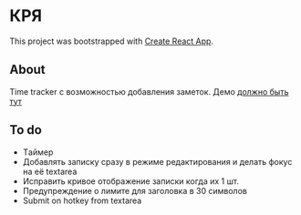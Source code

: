 # КРЯ

This project was bootstrapped with [Create React App](https://github.com/facebook/create-react-app).

## About

Time tracker с возможностью добавления заметок. Демо [должно быть тут](https://k0nfy.github.io/create-react-app/)

## To do

- Tаймер
- Добавлять записку сразу в режиме редактирования и делать фокус на её textarea
- Исправить кривое отображение записки когда их 1 шт.
- Предупреждение о лимите для заголовка в 30 символов
- Submit on hotkey from textarea

